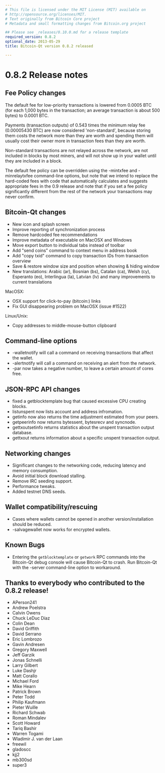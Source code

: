 ```yaml
---
# This file is licensed under the MIT License (MIT) available on
# http://opensource.org/licenses/MIT.
# Text originally from Bitcoin Core project
# Metadata and small formatting changes from Bitcoin.org project

## Please see _releases/0.10.0.md for a release template
required_version: 0.8.2
optional_date: 2013-05-29
title: Bitcoin-Qt version 0.8.2 released

---
```


0.8.2 Release notes
===================

Fee Policy changes
------------------

The default fee for low-priority transactions is lowered from 0.0005 BTC 
(for each 1,000 bytes in the transaction; an average transaction is
about 500 bytes) to 0.0001 BTC.

Payments (transaction outputs) of 0.543 times the minimum relay fee
(0.00005430 BTC) are now considered 'non-standard', because storing them
costs the network more than they are worth and spending them will usually
cost their owner more in transaction fees than they are worth.

Non-standard transactions are not relayed across the network, are not included
in blocks by most miners, and will not show up in your wallet until they are
included in a block.

The default fee policy can be overridden using the -mintxfee and -minrelaytxfee
command-line options, but note that we intend to replace the hard-coded fees
with code that automatically calculates and suggests appropriate fees in the
0.9 release and note that if you set a fee policy significantly different from
the rest of the network your transactions may never confirm.

Bitcoin-Qt changes
------------------

* New icon and splash screen
* Improve reporting of synchronization process
* Remove hardcoded fee recommendations
* Improve metadata of executable on MacOSX and Windows
* Move export button to individual tabs instead of toolbar
* Add "send coins" command to context menu in address book
* Add "copy txid" command to copy transaction IDs from transaction overview
* Save & restore window size and position when showing & hiding window
* New translations: Arabic (ar), Bosnian (bs), Catalan (ca), Welsh (cy),
  Esperanto (eo), Interlingua (la), Latvian (lv) and many improvements
  to current translations

MacOSX:
* OSX support for click-to-pay (bitcoin:) links
* Fix GUI disappearing problem on MacOSX (issue #1522)

Linux/Unix:
* Copy addresses to middle-mouse-button clipboard


Command-line options
--------------------

* -walletnotify will call a command on receiving transactions that affect the wallet.
* -alertnotify will call a command on receiving an alert from the network.
* -par now takes a negative number, to leave a certain amount of cores free.

JSON-RPC API changes
--------------------

* fixed a getblocktemplate bug that caused excessive CPU creating blocks.
* listunspent now lists account and address infromation.
* getinfo now also returns the time adjustment estimated from your peers.
* getpeerinfo now returns bytessent, bytesrecv and syncnode.
* gettxoutsetinfo returns statistics about the unspent transaction output database.
* gettxout returns information about a specific unspent transaction output.


Networking changes
------------------

* Significant changes to the networking code, reducing latency and memory consumption.
* Avoid initial block download stalling.
* Remove IRC seeding support.
* Performance tweaks.
* Added testnet DNS seeds.

Wallet compatibility/rescuing
-----------------------------

* Cases where wallets cannot be opened in another version/installation should be reduced.
* -salvagewallet now works for encrypted wallets.


Known Bugs
----------

* Entering the `getblocktemplate` or `getwork` RPC commands into the Bitcoin-Qt debug
console will cause Bitcoin-Qt to crash. Run Bitcoin-Qt with the -server command-line
option to workaround.

Thanks to everybody who contributed to the 0.8.2 release!
---------------------------------------------------------

- APerson241
- Andrew Poelstra
- Calvin Owens
- Chuck LeDuc Díaz
- Colin Dean
- David Griffith
- David Serrano
- Eric Lombrozo
- Gavin Andresen
- Gregory Maxwell
- Jeff Garzik
- Jonas Schnelli
- Larry Gilbert
- Luke Dashjr
- Matt Corallo
- Michael Ford
- Mike Hearn
- Patrick Brown
- Peter Todd
- Philip Kaufmann
- Pieter Wuille
- Richard Schwab
- Roman Mindalev
- Scott Howard
- Tariq Bashir
- Warren Togami
- Wladimir J. van der Laan
- freewil
- gladoscc
- kjj2
- mb300sd
- super3
